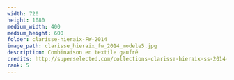 ```yaml
---
width: 720
height: 1080
medium_width: 400
medium_height: 600
folder: clarisse-hieraix-FW-2014
image_path: clarisse_hieraix_fw_2014_modele5.jpg
description: Combinaison en textile gaufré
credits: http://superselected.com/collections-clarisse-hieraix-ss-2014-haute-couture/
rank: 5
---
```

